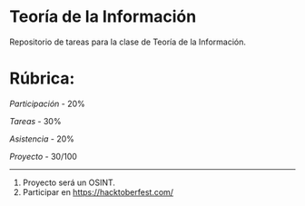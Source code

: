 # Teoría de la Información
Repositorio de tareas para la clase de Teoría de la Información.

# Rúbrica:

*Participación* - 20%

*Tareas* - 30%

*Asistencia* - 20%

*Proyecto* - 30/100

-----

1. Proyecto será un OSINT.
2. Participar en https://hacktoberfest.com/
